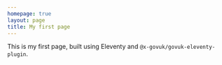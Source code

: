 ```yaml
---
homepage: true
layout: page
title: My first page
---
```

This is my first page, built using Eleventy and `@x-govuk/govuk-eleventy-plugin`.